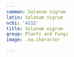 ```yaml
---
common: Solanum nigrum
latin: Solanum nigrum
ncbi: '4112'
title: Solanum nigrum
group: Plants and Fungi
image: .na.character

---
```

